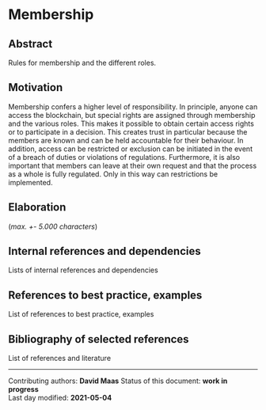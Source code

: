 # Membership

## Abstract

Rules for membership and the different roles.
    
## Motivation

Membership confers a higher level of responsibility. In principle, anyone can access the blockchain, but special rights are assigned through membership and the various roles. This makes it possible to obtain certain access rights or to participate in a decision. This creates trust in particular because the members are known and can be held accountable for their behaviour. In addition, access can be restricted or exclusion can be initiated in the event of a breach of duties or violations of regulations. Furthermore, it is also important that members can leave at their own request and that the process as a whole is fully regulated. Only in this way can restrictions be implemented.
    
## Elaboration

(*max. +- 5.000 characters*)
    
## Internal references and dependencies

Lists of internal references and dependencies 
    
## References to best practice, examples  

List of references to best practice, examples 
	
## Bibliography of selected references

List of references and literature

________

Contributing authors: **David Maas**
Status of this document: **work in progress**  
Last day modified: **2021-05-04**